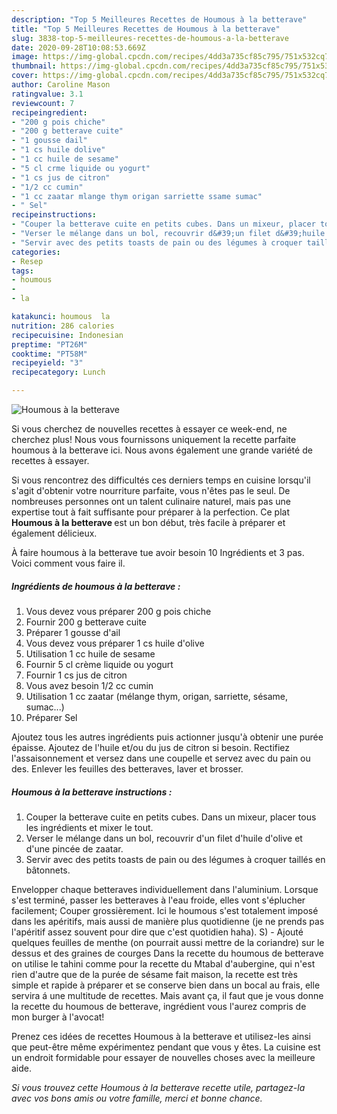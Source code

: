 ```yaml
---
description: "Top 5 Meilleures Recettes de Houmous à la betterave"
title: "Top 5 Meilleures Recettes de Houmous à la betterave"
slug: 3838-top-5-meilleures-recettes-de-houmous-a-la-betterave
date: 2020-09-28T10:08:53.669Z
image: https://img-global.cpcdn.com/recipes/4dd3a735cf85c795/751x532cq70/houmous-a-la-betterave-photo-principale-de-la-recette.jpg
thumbnail: https://img-global.cpcdn.com/recipes/4dd3a735cf85c795/751x532cq70/houmous-a-la-betterave-photo-principale-de-la-recette.jpg
cover: https://img-global.cpcdn.com/recipes/4dd3a735cf85c795/751x532cq70/houmous-a-la-betterave-photo-principale-de-la-recette.jpg
author: Caroline Mason
ratingvalue: 3.1
reviewcount: 7
recipeingredient:
- "200 g pois chiche"
- "200 g betterave cuite"
- "1 gousse dail"
- "1 cs huile dolive"
- "1 cc huile de sesame"
- "5 cl crme liquide ou yogurt"
- "1 cs jus de citron"
- "1/2 cc cumin"
- "1 cc zaatar mlange thym origan sarriette ssame sumac"
- " Sel"
recipeinstructions:
- "Couper la betterave cuite en petits cubes. Dans un mixeur, placer tous les ingrédients et mixer le tout."
- "Verser le mélange dans un bol, recouvrir d&#39;un filet d&#39;huile d&#39;olive et d&#39;une pincée de zaatar."
- "Servir avec des petits toasts de pain ou des légumes à croquer taillés en bâtonnets."
categories:
- Resep
tags:
- houmous
- 
- la

katakunci: houmous  la 
nutrition: 286 calories
recipecuisine: Indonesian
preptime: "PT26M"
cooktime: "PT58M"
recipeyield: "3"
recipecategory: Lunch

---
```



![Houmous à la betterave](https://img-global.cpcdn.com/recipes/4dd3a735cf85c795/751x532cq70/houmous-a-la-betterave-photo-principale-de-la-recette.jpg)

Si vous cherchez de nouvelles recettes à essayer ce week-end, ne cherchez plus! Nous vous fournissons uniquement la recette parfaite houmous à la betterave ici. Nous avons également une grande variété de recettes à essayer.

Si vous rencontrez des difficultés ces derniers temps en cuisine lorsqu'il s'agit d'obtenir votre nourriture parfaite, vous n'êtes pas le seul. De nombreuses personnes ont un talent culinaire naturel, mais pas une expertise tout à fait suffisante pour préparer à la perfection. Ce plat <strong> Houmous à la betterave </strong> est un bon début, très facile à préparer et également délicieux.

<!--inarticleads1-->

À faire houmous à la betterave tue avoir besoin 10 Ingrédients et 3 pas. Voici comment vous faire il.

##### Ingrédients de houmous à la betterave :

1. Vous devez vous préparer 200 g pois chiche
1. Fournir 200 g betterave cuite
1. Préparer 1 gousse d&#39;ail
1. Vous devez vous préparer 1 cs huile d&#39;olive
1. Utilisation 1 cc huile de sesame
1. Fournir 5 cl crème liquide ou yogurt
1. Fournir 1 cs jus de citron
1. Vous avez besoin 1/2 cc cumin
1. Utilisation 1 cc zaatar (mélange thym, origan, sarriette, sésame, sumac...)
1. Préparer  Sel


Ajoutez tous les autres ingrédients puis actionner jusqu&#39;à obtenir une purée épaisse. Ajoutez de l&#39;huile et/ou du jus de citron si besoin. Rectifiez l&#39;assaisonnement et versez dans une coupelle et servez avec du pain ou des. Enlever les feuilles des betteraves, laver et brosser. 

<!--inarticleads2-->

##### Houmous à la betterave instructions :

1. Couper la betterave cuite en petits cubes. Dans un mixeur, placer tous les ingrédients et mixer le tout.
1. Verser le mélange dans un bol, recouvrir d&#39;un filet d&#39;huile d&#39;olive et d&#39;une pincée de zaatar.
1. Servir avec des petits toasts de pain ou des légumes à croquer taillés en bâtonnets.


Envelopper chaque betteraves individuellement dans l&#39;aluminium. Lorsque s&#39;est terminé, passer les betteraves à l&#39;eau froide, elles vont s&#39;éplucher facilement; Couper grossièrement. Ici le houmous s&#39;est totalement imposé dans les apéritifs, mais aussi de manière plus quotidienne (je ne prends pas l&#39;apéritif assez souvent pour dire que c&#39;est quotidien haha). S) - Ajouté quelques feuilles de menthe (on pourrait aussi mettre de la coriandre) sur le dessus et des graines de courges Dans la recette du houmous de betterave on utilise le tahini comme pour la recette du Mtabal d&#39;aubergine, qui n&#39;est rien d&#39;autre que de la purée de sésame fait maison, la recette est très simple et rapide à préparer et se conserve bien dans un bocal au frais, elle servira á une multitude de recettes. Mais avant ça, il faut que je vous donne la recette du houmous de betterave, ingrédient vous l&#39;aurez compris de mon burger à l&#39;avocat! 

<!--inarticleads1-->

<p>
Prenez ces idées de recettes Houmous à la betterave et utilisez-les ainsi que peut-être même expérimentez pendant que vous y êtes. La cuisine est un endroit formidable pour essayer de nouvelles choses avec la meilleure aide.
</p>

<p>
<i>Si vous trouvez cette Houmous à la betterave recette utile, partagez-la avec vos bons amis ou votre famille, merci et bonne chance.</i>
</p>
